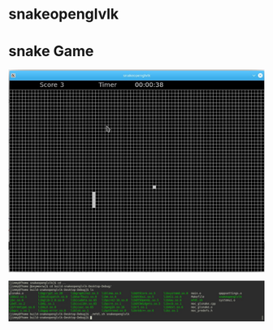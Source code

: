 # snakeopenglvlk
# snake Game

![image](https://github.com/richkirl/snake/blob/master/Screenshot_20200706_052903.jpg)

![image](https://github.com/richkirl/snake/blob/master/Screenshot_20200705_182554.jpg)
